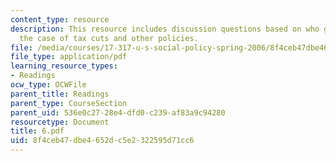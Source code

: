 ```yaml
---
content_type: resource
description: This resource includes discussion questions based on who gets represented?
  the case of tax cuts and other policies.
file: /media/courses/17-317-u-s-social-policy-spring-2006/8f4ceb47dbe4652dc5e2322595d71cc6_6.pdf
file_type: application/pdf
learning_resource_types:
- Readings
ocw_type: OCWFile
parent_title: Readings
parent_type: CourseSection
parent_uid: 536e0c27-28e4-dfd0-c239-af83a9c94280
resourcetype: Document
title: 6.pdf
uid: 8f4ceb47-dbe4-652d-c5e2-322595d71cc6
---
```

